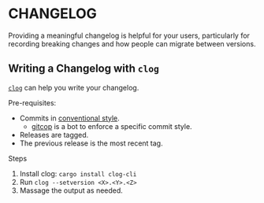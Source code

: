 # CHANGELOG

Providing a meaningful changelog is helpful for your users, particularly for
recording breaking changes and how people can migrate between versions.

## Writing a Changelog with `clog`

[`clog`][clog] can help you write your changelog.

Pre-requisites:
- Commits in [conventional style][commit-style].
  - [gitcop][gitcop] is a bot to enforce a specific commit style.
- Releases are tagged.
- The previous release is the most recent tag.

Steps
1. Install clog: `cargo install clog-cli`
2. Run `clog --setversion <X>.<Y>.<Z>`
3. Massage the output as needed.

[clog]: https://github.com/clog-tool/clog-cli
[gitcop]: https://gitcop.com/
[commit-style]: https://github.com/conventional-changelog/conventional-changelog/blob/a5505865ff3dd710cf757f50530e73ef0ca641da/conventions/angular.md
